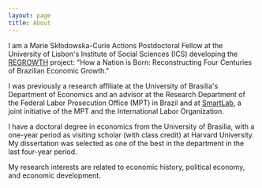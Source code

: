 ```yaml
---
layout: page
title: About
---
```


I am a Marie Skłodowska-Curie Actions Postdoctoral Fellow at the University of Lisbon's Institute of Social Sciences (ICS) developing the [REGROWTH](https://cordis.europa.eu/project/id/101031282) project: "How a Nation is Born: Reconstructing Four Centuries of Brazilian Economic Growth."

I was previously a research affiliate at the University of Brasilia's Department of Economics and an advisor at the Research Department of the Federal Labor Prosecution Office (MPT) in Brazil and at [SmartLab](http://smartlabbr.org/), a joint initiative of the MPT and the International Labor Organization.

I have a doctoral degree in economics from the University of Brasilia, with a one-year period as visiting scholar (with class credit) at Harvard University. My dissertation was selected as one of the best in the department in the last four-year period.

My research interests are related to economic history, political economy, and economic development.

